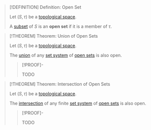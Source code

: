 >[!DEFINITION] Definition: Open Set
>
>Let $(S, \tau)$ be a [topological space](Topological%20Space.md).
>
>A [subset](../Set%20Theory/Subset.md) of $S$ is an **open set** if it is a member of $\tau$.
>

>[!THEOREM] Theorem: Union of Open Sets
>
>Let $(S, \tau)$ be a [topological space](Topological%20Space.md).
>
>The [union](../Set%20Theory/Set%20Systems/Union%20of%20a%20Set%20System.md) of any [set system](../Set%20Theory/Set%20Systems/Set%20System.md) of [open sets](Open%20Set.md) is also open.
>
>>[!PROOF]-
>>
>>TODO
>>
>

>[!THEOREM] Theorem: Intersection of Open Sets
>
>Let $(S, \tau)$ be a [topological space](Topological%20Space.md).
>
>The [intersection](../Set%20Theory/Set%20Systems/Intersection%20of%20a%20Set%20System.md) of any finite [set system](../Set%20Theory/Set%20Systems/Set%20System.md) of [open sets](Open%20Set.md) is also open.
>
>>[!PROOF]-
>>
>>TODO
>>
>